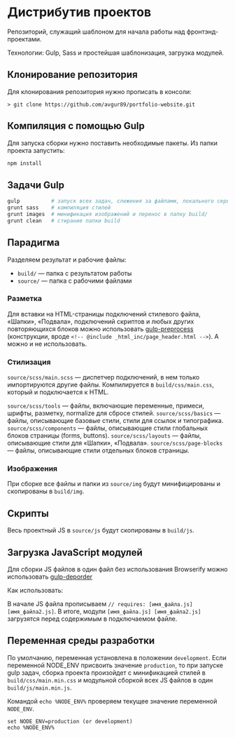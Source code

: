 # Дистрибутив проектов

Репозиторий, служащий шаблоном для начала работы над фронтэнд-проектами.

Технологии: Gulp, Sass и простейшая шаблонизация, загрузка модулей.



## Клонирование репозитория

Для клонирования репозитория нужно прописать в консоли:

```
> git clone https://github.com/avgur89/portfolio-website.git
```



## Компиляция с помощью Gulp

Для запуска сборки нужно поставить необходимые пакеты. Из папки проекта запустить:

```bash
npm install
```



## Задачи Gulp

```bash
gulp          # запуск всех задач, слежения за файлами, локального сервера, автообновления
grunt sass    # компиляция стилей
grunt images  # минификация изображений и перенос в папку build/
grunt clean   # стирание папки build
```



## Парадигма

Разделяем результат и рабочие файлы:
- `build/` — папка с результатом работы
- `source/` — папка с рабочими файлами



### Разметка

Для вставки на HTML-страницы подключений стилевого файла, «Шапки», «Подвала», подключений скриптов и любых других повторяющихся блоков можно использовать [gulp-preprocess](https://www.npmjs.com/package/gulp-preprocess) (конструкции, вроде `<!-- @include _html_inc/page_header.html -->`). А можно и не использовать.



### Стилизация

`source/scss/main.scss` — диспетчер подключений, в нем только импортируются другие файлы. Компилируется в `build/css/main.css`, который и подключается к HTML.

`source/scss/tools` — файлы, включающие переменные, примеси, шрифты, разметку, normalize для сбросе стилей.
`source/scss/basics` — файлы, описывающие базовые стили, стили для ссылок и типографика.
`source/scss/components` — файлы, описывающие стили глобальных блоков страницы (forms, buttons).
`source/scss/layouts` — файлы, описывающие стили для «Шапки», «Подвала».
`source/scss/page-blocks` — файлы, описывающие стили отдельных блоков страницы.



### Изображения

При сборке все файлы и папки из `source/img` будут минифицированы и скопированы в `build/img`.



## Скрипты

Весь проектный JS в `source/js` будут скопированы в `build/js`.



## Загрузка JavaScript модулей

Для сборки JS файлов в один файл без использования Browserify можно использовать [gulp-deporder](https://www.npmjs.com/package/gulp-deporder)

Как использовать:

В начале JS файла прописываем `// requires: [имя_файла.js] [имя_файла2.js]`.
В итоге, модули `[имя_файла.js] [имя_файла2.js]` загрузятся перед содержимым в подключаемом файле.



## Переменная среды разработки

По умолчанию, переменная установлена в положении `development`.
Если переменной NODE_ENV присвоить значение `production`, то при запуске gulp задач, сборка проекта произойдет с минификацией стилей в `build/css/main.min.css` и модульной сборкой всех JS файлов в один `build/js/main.min.js`.

Командой `echo %NODE_ENV%` проверяем текущее значение переменной `NODE_ENV`.

```
set NODE_ENV=production (or development)
echo %NODE_ENV%
```
